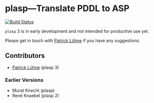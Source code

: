 # plasp—Translate PDDL to ASP

[![Build Status](https://travis-ci.org/potassco/plasp.svg?branch=master)](https://travis-ci.org/potassco/plasp)

`plasp` 3 is in early development and not intended for productive use yet.

Please get in touch with [Patrick Lühne](https://www.luehne.de) if you have any suggestions.

## Contributors

* [Patrick Lühne](https://www.luehne.de) (plasp 3)

### Earlier Versions

* Murat Knecht (plasp)
* René Knaebel (plasp 2)
